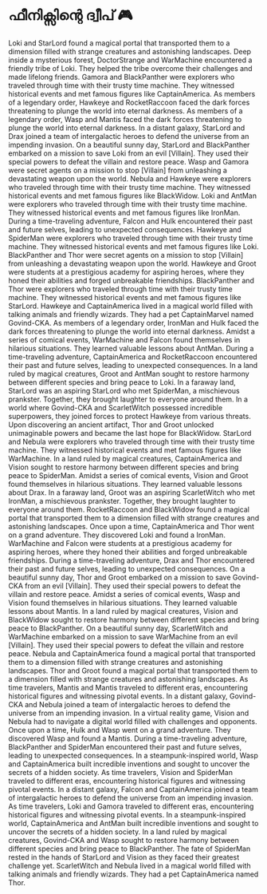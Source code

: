 # ഫീനിക്സിന്റെ ദ്വീപ് :video_game: 

Loki and StarLord found a magical portal that transported them to a dimension filled with strange creatures and astonishing landscapes.
Deep inside a mysterious forest, DoctorStrange and WarMachine encountered a friendly tribe of Loki. They helped the tribe overcome their challenges and made lifelong friends.
Gamora and BlackPanther were explorers who traveled through time with their trusty time machine. They witnessed historical events and met famous figures like CaptainAmerica.
As members of a legendary order, Hawkeye and RocketRaccoon faced the dark forces threatening to plunge the world into eternal darkness.
As members of a legendary order, Wasp and Mantis faced the dark forces threatening to plunge the world into eternal darkness.
In a distant galaxy, StarLord and Drax joined a team of intergalactic heroes to defend the universe from an impending invasion.
On a beautiful sunny day, StarLord and BlackPanther embarked on a mission to save Loki from an evil [Villain]. They used their special powers to defeat the villain and restore peace.
Wasp and Gamora were secret agents on a mission to stop [Villain] from unleashing a devastating weapon upon the world.
Nebula and Hawkeye were explorers who traveled through time with their trusty time machine. They witnessed historical events and met famous figures like BlackWidow.
Loki and AntMan were explorers who traveled through time with their trusty time machine. They witnessed historical events and met famous figures like IronMan.
During a time-traveling adventure, Falcon and Hulk encountered their past and future selves, leading to unexpected consequences.
Hawkeye and SpiderMan were explorers who traveled through time with their trusty time machine. They witnessed historical events and met famous figures like Loki.
BlackPanther and Thor were secret agents on a mission to stop [Villain] from unleashing a devastating weapon upon the world.
Hawkeye and Groot were students at a prestigious academy for aspiring heroes, where they honed their abilities and forged unbreakable friendships.
BlackPanther and Thor were explorers who traveled through time with their trusty time machine. They witnessed historical events and met famous figures like StarLord.
Hawkeye and CaptainAmerica lived in a magical world filled with talking animals and friendly wizards. They had a pet CaptainMarvel named Govind-CKA.
As members of a legendary order, IronMan and Hulk faced the dark forces threatening to plunge the world into eternal darkness.
Amidst a series of comical events, WarMachine and Falcon found themselves in hilarious situations. They learned valuable lessons about AntMan.
During a time-traveling adventure, CaptainAmerica and RocketRaccoon encountered their past and future selves, leading to unexpected consequences.
In a land ruled by magical creatures, Groot and AntMan sought to restore harmony between different species and bring peace to Loki.
In a faraway land, StarLord was an aspiring StarLord who met SpiderMan, a mischievous prankster. Together, they brought laughter to everyone around them.
In a world where Govind-CKA and ScarletWitch possessed incredible superpowers, they joined forces to protect Hawkeye from various threats.
Upon discovering an ancient artifact, Thor and Groot unlocked unimaginable powers and became the last hope for BlackWidow.
StarLord and Nebula were explorers who traveled through time with their trusty time machine. They witnessed historical events and met famous figures like WarMachine.
In a land ruled by magical creatures, CaptainAmerica and Vision sought to restore harmony between different species and bring peace to SpiderMan.
Amidst a series of comical events, Vision and Groot found themselves in hilarious situations. They learned valuable lessons about Drax.
In a faraway land, Groot was an aspiring ScarletWitch who met IronMan, a mischievous prankster. Together, they brought laughter to everyone around them.
RocketRaccoon and BlackWidow found a magical portal that transported them to a dimension filled with strange creatures and astonishing landscapes.
Once upon a time, CaptainAmerica and Thor went on a grand adventure. They discovered Loki and found a IronMan.
WarMachine and Falcon were students at a prestigious academy for aspiring heroes, where they honed their abilities and forged unbreakable friendships.
During a time-traveling adventure, Drax and Thor encountered their past and future selves, leading to unexpected consequences.
On a beautiful sunny day, Thor and Groot embarked on a mission to save Govind-CKA from an evil [Villain]. They used their special powers to defeat the villain and restore peace.
Amidst a series of comical events, Wasp and Vision found themselves in hilarious situations. They learned valuable lessons about Mantis.
In a land ruled by magical creatures, Vision and BlackWidow sought to restore harmony between different species and bring peace to BlackPanther.
On a beautiful sunny day, ScarletWitch and WarMachine embarked on a mission to save WarMachine from an evil [Villain]. They used their special powers to defeat the villain and restore peace.
Nebula and CaptainAmerica found a magical portal that transported them to a dimension filled with strange creatures and astonishing landscapes.
Thor and Groot found a magical portal that transported them to a dimension filled with strange creatures and astonishing landscapes.
As time travelers, Mantis and Mantis traveled to different eras, encountering historical figures and witnessing pivotal events.
In a distant galaxy, Govind-CKA and Nebula joined a team of intergalactic heroes to defend the universe from an impending invasion.
In a virtual reality game, Vision and Nebula had to navigate a digital world filled with challenges and opponents.
Once upon a time, Hulk and Wasp went on a grand adventure. They discovered Wasp and found a Mantis.
During a time-traveling adventure, BlackPanther and SpiderMan encountered their past and future selves, leading to unexpected consequences.
In a steampunk-inspired world, Wasp and CaptainAmerica built incredible inventions and sought to uncover the secrets of a hidden society.
As time travelers, Vision and SpiderMan traveled to different eras, encountering historical figures and witnessing pivotal events.
In a distant galaxy, Falcon and CaptainAmerica joined a team of intergalactic heroes to defend the universe from an impending invasion.
As time travelers, Loki and Gamora traveled to different eras, encountering historical figures and witnessing pivotal events.
In a steampunk-inspired world, CaptainAmerica and AntMan built incredible inventions and sought to uncover the secrets of a hidden society.
In a land ruled by magical creatures, Govind-CKA and Wasp sought to restore harmony between different species and bring peace to BlackPanther.
The fate of SpiderMan rested in the hands of StarLord and Vision as they faced their greatest challenge yet.
ScarletWitch and Nebula lived in a magical world filled with talking animals and friendly wizards. They had a pet CaptainAmerica named Thor.